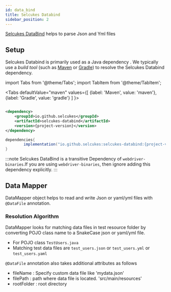 ```yaml
---
id: data_bind
title: Selcukes Databind
sidebar_position: 2
---
```


[Selcukes DataBind](https://github.com/selcukes/selcukes-java/tree/master/selcukes-databind) helps to parse Json and Yml files

## Setup

Selcukes Databind is primarily used as a Java dependency . We typically use a _build tool_ (such
as [Maven](https://maven.apache.org/) or [Gradle](https://gradle.org/)) to resolve the Selcukes Databind dependency.

import Tabs from '@theme/Tabs';
import TabItem from '@theme/TabItem';

<Tabs defaultValue="maven"
values={[
 {label: 'Maven', value: 'maven'},{label: 'Gradle', value: 'gradle'}
]
}>

<TabItem value="maven">

```xml

<dependency>
    <groupId>io.github.selcukes</groupId>
    <artifactId>selcukes-databind</artifactId>
    <version>{project-version}</version>
</dependency>
```
</TabItem>
<TabItem value="gradle">

```java
dependencies{
        implementation("io.github.selcukes:selcukes-databind:{project-version}")
}
```
</TabItem>
</Tabs>

:::note
Selcukes DataBind is a transitive Dependency of `webdriver-binaries`.If you are using `webdriver-binaries`, then ignore adding this dependency explicitly.
:::

## Data Mapper

DataMapper object helps to read and write Json or yaml/yml files with `@DataFile` annotation.

### Resolution Algorithm

DataMapper looks for matching data files in test resource folder by converting POJO class name to a SnakeCase json or yaml/yml file.

- For POJO class `TestUsers.java`
- Matching test data files are `test_users.json` or `test_users.yml` or `test_users.yaml`

`@DataFile` annotation also takes additional attributes as follows

- fileName : Specify custom data file like 'mydata.json'
- filePath : path where data file is located. 'src/main/resources'
- rootFolder : root directory
